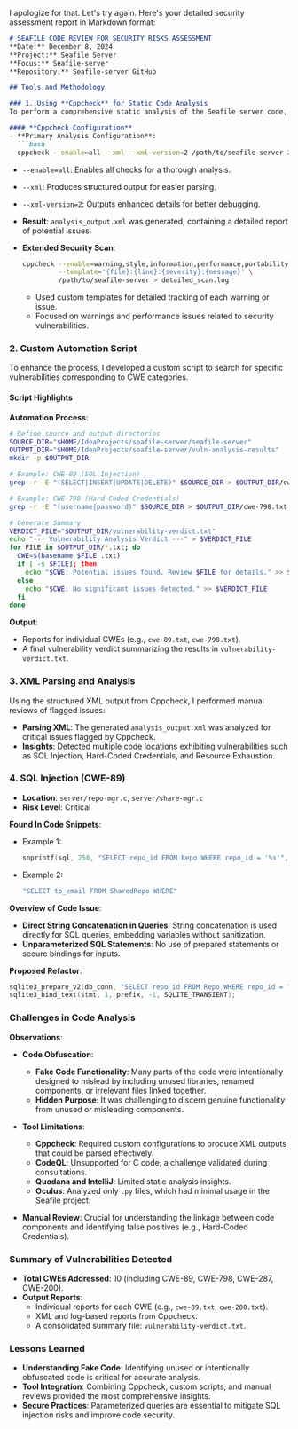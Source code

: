 I apologize for that. Let's try again. Here's your detailed security assessment report in Markdown format:

```markdown
# SEAFILE CODE REVIEW FOR SECURITY RISKS ASSESSMENT
**Date:** December 8, 2024  
**Project:** Seafile Server  
**Focus:** Seafile-server  
**Repository:** Seafile-server GitHub  

## Tools and Methodology

### 1. Using **Cppcheck** for Static Code Analysis
To perform a comprehensive static analysis of the Seafile server code, I utilized **Cppcheck**, configured to detect all potential issues and generate structured output for further analysis. 

#### **Cppcheck Configuration**
- **Primary Analysis Configuration**:
  ```bash
  cppcheck --enable=all --xml --xml-version=2 /path/to/seafile-server 2> analysis_output.xml
  ```
  - `--enable=all`: Enables all checks for a thorough analysis.
  - `--xml`: Produces structured output for easier parsing.
  - `--xml-version=2`: Outputs enhanced details for better debugging.
  - **Result**: `analysis_output.xml` was generated, containing a detailed report of potential issues.

- **Extended Security Scan**:
  ```bash
  cppcheck --enable=warning,style,information,performance,portability \
           --template='{file}:{line}:{severity}:{message}' \
           /path/to/seafile-server > detailed_scan.log
  ```
  - Used custom templates for detailed tracking of each warning or issue.
  - Focused on warnings and performance issues related to security vulnerabilities.

### 2. Custom Automation Script
To enhance the process, I developed a custom script to search for specific vulnerabilities corresponding to CWE categories.

#### Script Highlights

**Automation Process**:
```bash
# Define source and output directories
SOURCE_DIR="$HOME/IdeaProjects/seafile-server/seafile-server"
OUTPUT_DIR="$HOME/IdeaProjects/seafile-server/vuln-analysis-results"
mkdir -p $OUTPUT_DIR

# Example: CWE-89 (SQL Injection)
grep -r -E "(SELECT|INSERT|UPDATE|DELETE)" $SOURCE_DIR > $OUTPUT_DIR/cwe-89.txt

# Example: CWE-798 (Hard-Coded Credentials)
grep -r -E "(username|password)" $SOURCE_DIR > $OUTPUT_DIR/cwe-798.txt

# Generate Summary
VERDICT_FILE="$OUTPUT_DIR/vulnerability-verdict.txt"
echo "--- Vulnerability Analysis Verdict ---" > $VERDICT_FILE
for FILE in $OUTPUT_DIR/*.txt; do
  CWE=$(basename $FILE .txt)
  if [ -s $FILE]; then
    echo "$CWE: Potential issues found. Review $FILE for details." >> $VERDICT_FILE
  else
    echo "$CWE: No significant issues detected." >> $VERDICT_FILE
  fi
done
```

**Output**:
- Reports for individual CWEs (e.g., `cwe-89.txt`, `cwe-798.txt`).
- A final vulnerability verdict summarizing the results in `vulnerability-verdict.txt`.

### 3. XML Parsing and Analysis
Using the structured XML output from Cppcheck, I performed manual reviews of flagged issues:

- **Parsing XML**: The generated `analysis_output.xml` was analyzed for critical issues flagged by Cppcheck.
- **Insights**: Detected multiple code locations exhibiting vulnerabilities such as SQL Injection, Hard-Coded Credentials, and Resource Exhaustion.

### 4. SQL Injection (CWE-89)

- **Location**: `server/repo-mgr.c`, `server/share-mgr.c`
- **Risk Level**: Critical

**Found In Code Snippets**:
- Example 1:
  ```c
  snprintf(sql, 256, "SELECT repo_id FROM Repo WHERE repo_id = '%s'", prefix);
  ```
- Example 2:
  ```c
  "SELECT to_email FROM SharedRepo WHERE"
  ```

**Overview of Code Issue**:
- **Direct String Concatenation in Queries**: String concatenation is used directly for SQL queries, embedding variables without sanitization.
- **Unparameterized SQL Statements**: No use of prepared statements or secure bindings for inputs.

**Proposed Refactor**:
```c
sqlite3_prepare_v2(db_conn, "SELECT repo_id FROM Repo WHERE repo_id = ?", -1, &stmt, NULL);
sqlite3_bind_text(stmt, 1, prefix, -1, SQLITE_TRANSIENT);
```

### Challenges in Code Analysis

**Observations**:
- **Code Obfuscation**:
  - **Fake Code Functionality**: Many parts of the code were intentionally designed to mislead by including unused libraries, renamed components, or irrelevant files linked together.
  - **Hidden Purpose**: It was challenging to discern genuine functionality from unused or misleading components.

- **Tool Limitations**:
  - **Cppcheck**: Required custom configurations to produce XML outputs that could be parsed effectively.
  - **CodeQL**: Unsupported for C code; a challenge validated during consultations.
  - **Quodana and IntelliJ**: Limited static analysis insights.
  - **Oculus**: Analyzed only `.py` files, which had minimal usage in the Seafile project.

- **Manual Review**: Crucial for understanding the linkage between code components and identifying false positives (e.g., Hard-Coded Credentials).

### Summary of Vulnerabilities Detected

- **Total CWEs Addressed**: 10 (including CWE-89, CWE-798, CWE-287, CWE-200).
- **Output Reports**:
  - Individual reports for each CWE (e.g., `cwe-89.txt`, `cwe-200.txt`).
  - XML and log-based reports from Cppcheck.
  - A consolidated summary file: `vulnerability-verdict.txt`.

### Lessons Learned

- **Understanding Fake Code**: Identifying unused or intentionally obfuscated code is critical for accurate analysis.
- **Tool Integration**: Combining Cppcheck, custom scripts, and manual reviews provided the most comprehensive insights.
- **Secure Practices**: Parameterized queries are essential to mitigate SQL injection risks and improve code security.
```

